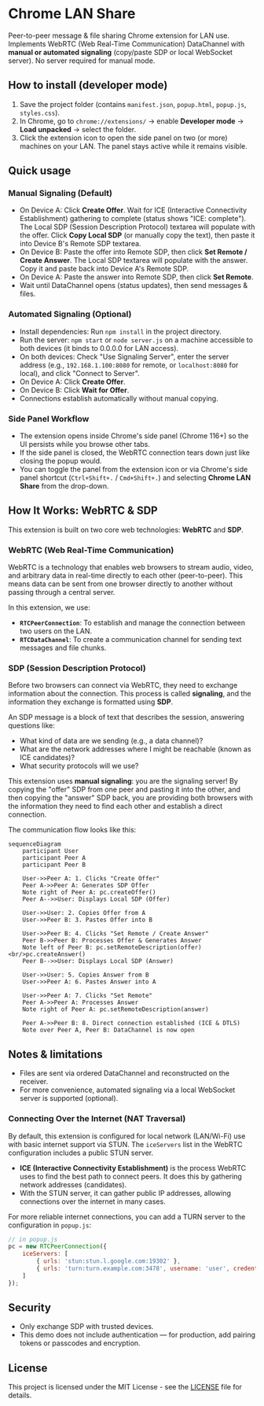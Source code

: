 # Chrome LAN Share

Peer-to-peer message & file sharing Chrome extension for LAN use.  
Implements WebRTC (Web Real-Time Communication) DataChannel with **manual or automated signaling** (copy/paste SDP or local WebSocket server). No server required for manual mode.

## How to install (developer mode)
1. Save the project folder (contains `manifest.json`, `popup.html`, `popup.js`, `styles.css`).
2. In Chrome, go to `chrome://extensions/` → enable **Developer mode** → **Load unpacked** → select the folder.
3. Click the extension icon to open the side panel on two (or more) machines on your LAN. The panel stays active while it remains visible.

## Quick usage

### Manual Signaling (Default)
- On Device A: Click **Create Offer**. Wait for ICE (Interactive Connectivity Establishment) gathering to complete (status shows "ICE: complete"). The Local SDP (Session Description Protocol) textarea will populate with the offer. Click **Copy Local SDP** (or manually copy the text), then paste it into Device B's Remote SDP textarea.
- On Device B: Paste the offer into Remote SDP, then click **Set Remote / Create Answer**. The Local SDP textarea will populate with the answer. Copy it and paste back into Device A's Remote SDP.
- On Device A: Paste the answer into Remote SDP, then click **Set Remote**.
- Wait until DataChannel opens (status updates), then send messages & files.

### Automated Signaling (Optional)
- Install dependencies: Run `npm install` in the project directory.
- Run the server: `npm start` or `node server.js` on a machine accessible to both devices (it binds to 0.0.0.0 for LAN access).
- On both devices: Check "Use Signaling Server", enter the server address (e.g., `192.168.1.100:8080` for remote, or `localhost:8080` for local), and click "Connect to Server".
- On Device A: Click **Create Offer**.
- On Device B: Click **Wait for Offer**.
- Connections establish automatically without manual copying.

### Side Panel Workflow
- The extension opens inside Chrome's side panel (Chrome 116+) so the UI persists while you browse other tabs.
- If the side panel is closed, the WebRTC connection tears down just like closing the popup would.
- You can toggle the panel from the extension icon or via Chrome's side panel shortcut (`Ctrl+Shift+.` / `Cmd+Shift+.`) and selecting **Chrome LAN Share** from the drop-down.

## How It Works: WebRTC & SDP

This extension is built on two core web technologies: **WebRTC** and **SDP**.

### WebRTC (Web Real-Time Communication)

WebRTC is a technology that enables web browsers to stream audio, video, and arbitrary data in real-time directly to each other (peer-to-peer). This means data can be sent from one browser directly to another without passing through a central server.

In this extension, we use:
-   **`RTCPeerConnection`**: To establish and manage the connection between two users on the LAN.
-   **`RTCDataChannel`**: To create a communication channel for sending text messages and file chunks.

### SDP (Session Description Protocol)

Before two browsers can connect via WebRTC, they need to exchange information about the connection. This process is called **signaling**, and the information they exchange is formatted using **SDP**.

An SDP message is a block of text that describes the session, answering questions like:
-   What kind of data are we sending (e.g., a data channel)?
-   What are the network addresses where I might be reachable (known as ICE candidates)?
-   What security protocols will we use?

This extension uses **manual signaling**: you are the signaling server! By copying the "offer" SDP from one peer and pasting it into the other, and then copying the "answer" SDP back, you are providing both browsers with the information they need to find each other and establish a direct connection.

The communication flow looks like this:

```mermaid
sequenceDiagram
    participant User
    participant Peer A
    participant Peer B

    User->>Peer A: 1. Clicks "Create Offer"
    Peer A->>Peer A: Generates SDP Offer
    Note right of Peer A: pc.createOffer()
    Peer A-->>User: Displays Local SDP (Offer)

    User->>User: 2. Copies Offer from A
    User->>Peer B: 3. Pastes Offer into B

    User->>Peer B: 4. Clicks "Set Remote / Create Answer"
    Peer B->>Peer B: Processes Offer & Generates Answer
    Note left of Peer B: pc.setRemoteDescription(offer)<br/>pc.createAnswer()
    Peer B-->>User: Displays Local SDP (Answer)

    User->>User: 5. Copies Answer from B
    User->>Peer A: 6. Pastes Answer into A

    User->>Peer A: 7. Clicks "Set Remote"
    Peer A->>Peer A: Processes Answer
    Note right of Peer A: pc.setRemoteDescription(answer)

    Peer A->>Peer B: 8. Direct connection established (ICE & DTLS)
    Note over Peer A, Peer B: DataChannel is now open

```

## Notes & limitations
- Files are sent via ordered DataChannel and reconstructed on the receiver.
- For more convenience, automated signaling via a local WebSocket server is supported (optional).

### Connecting Over the Internet (NAT Traversal)

By default, this extension is configured for local network (LAN/Wi-Fi) use with basic internet support via STUN. The `iceServers` list in the WebRTC configuration includes a public STUN server.

-   **ICE (Interactive Connectivity Establishment)** is the process WebRTC uses to find the best path to connect peers. It does this by gathering network addresses (candidates).
-   With the STUN server, it can gather public IP addresses, allowing connections over the internet in many cases.

For more reliable internet connections, you can add a TURN server to the configuration in `popup.js`:

```javascript
// in popup.js
pc = new RTCPeerConnection({
    iceServers: [
        { urls: 'stun:stun.l.google.com:19302' },
        { urls: 'turn:turn.example.com:3478', username: 'user', credential: 'pass' }  // Replace with actual TURN server
    ]
});
```

## Security
- Only exchange SDP with trusted devices.
- This demo does not include authentication — for production, add pairing tokens or passcodes and encryption.

## License
This project is licensed under the MIT License - see the [LICENSE](LICENSE) file for details.
